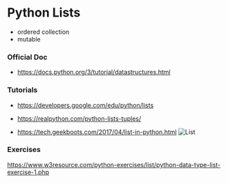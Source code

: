 # Python Lists

* ordered collection
* mutable

### Official Doc
* https://docs.python.org/3/tutorial/datastructures.html

### Tutorials
* https://developers.google.com/edu/python/lists

* https://realpython.com/python-lists-tuples/

* https://tech.geekboots.com/2017/04/list-in-python.html
![List](https://2.bp.blogspot.com/-X2XdmCBkJ-k/WOOv_-eLx4I/AAAAAAAAZ4I/Q283AdRxIBcKblT9OZ2d39kHmyiSuQc2ACLcB/s1600/list%2Bin%2Bpython.jpg)

### Exercises
https://www.w3resource.com/python-exercises/list/python-data-type-list-exercise-1.php
